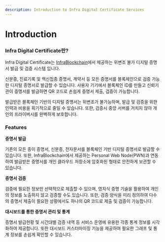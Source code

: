 ```yaml
---
description: Introduction to Infra Digital Certificate Services
---
```


# Introduction

### Infra Digital Certificate란? <a href="#introduction" id="introduction"></a>

Infra Digital Certificate는 [InfraBlockchain](https://infrablockchain.net/)에서 제공하는 위변조 불가 디지털 증명서 발급 및 검증 시스템 입니다.

신분증, 진료기록 및 백신접종 증명서, 계약서 등 모든 증명서를 블록체인으로 검증 가능한 디지털 증명서로 발급할 수 있습니다. 사용자 기기에서 블록체인 ID를 만들고 신뢰기관이 증명서를 발급하면 QR 코드로 손쉽게 증명서 제출, 검증이 가능합니다.

발급받은 블록체인 기반의 디지털 증명서는 위변조가 불가능하며, 발급 및 검증을 위한 인력과 비용을 획기적으로 줄일 수 있습니다. 또한, 검증시 중앙 서버를 거치지 않아 개인의 프라이버시를 완벽하게 보호합니다.



### Features

**증명서 발급**

기존의 모든 종이 증명서, 신분증, 전자문서를 블록체인 기반 디지털 증명서로 발급할 수 있습니다. 또한, InfraBlockchain에서 제공하는 Personal Web Node(PWN)과 연동하여 발급받은 증명서를 개인 클라우드 저장소에 암호화된 형태로 안전하게 보관할 수 있습니다.

**증명서 검증**

검증에 필요한 정보만 선택적으로 제출할 수 있으며, 영지식 증명 기술을 활용하여 개인의 정보를 노출하지 않고 검증할 수도 있습니다. 또한, 검증 양식을 미리 정의하여 다수의 증명서 제출이 필요한 상황에서도 하나의 QR 코드로 제출 및 검증이 가능합니다.

**대시보드를 통한 증명서 관리 및 통계**

증명서 발급현황 및 시간대별 검증 내역 등 서비스 운영에 유용한 각종 통계 정보를 시각화하여 제공합니다. 또한 대시보드 커스터마이징 기능을 제공하여 필요한 그래프 및 통계 정보를 손쉽게 확인할 수 있습니다.

